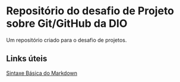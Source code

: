 # Repositório do desafio de Projeto sobre Git/GitHub da DIO
Um repositório criado para o desafio de projetos.

## Links úteis
[Sintaxe Básica do Markdown](https://www.markdownguilde.org/basic-syntax/)

